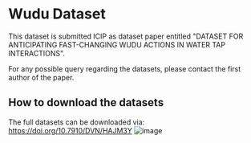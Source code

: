 # Wudu Dataset

This dataset is submitted ICIP as dataset paper entitled "DATASET FOR ANTICIPATING FAST-CHANGING WUDU ACTIONS IN WATER TAP INTERACTIONS".

For any possible query regarding the datasets, please contact the first author of the paper.

## How to download the datasets
The full datasets can be downloaded via:
https://doi.org/10.7910/DVN/HAJM3Y ![image](https://github.com/WahabF/Wudu-Dataset/assets/60613641/fa797ad3-38e9-4cc9-9fd7-ae083afa8103)


